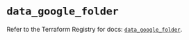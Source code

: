 # `data_google_folder`

Refer to the Terraform Registry for docs: [`data_google_folder`](https://registry.terraform.io/providers/hashicorp/google-beta/5.19.0/docs/data-sources/google_folder).
